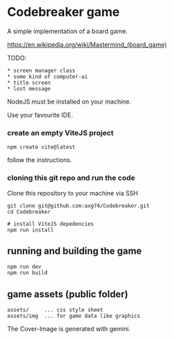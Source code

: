 # Codebreaker game

A simple implementation of a board game.

https://en.wikipedia.org/wiki/Mastermind_(board_game)

TODO:

    * screen manager class
    * some kind of computer-ai
    * title screen
    * lost message


NodeJS must be installed on your machine.

Use your favourite IDE.

### create an empty ViteJS project

    npm create vite@latest

follow the instructions.

### cloning this git repo and run the code

Clone this repository to your machine via SSH

    git clone git@github.com:axg74/Codebreaker.git
    cd Codebreaker

    # install ViteJS depedencies
    npm run install


## running and building the game

    npm run dev
    npm run build


## game assets (public folder)

    assets/     ... css style sheet
    assets/img  ... for game data like graphics

The Cover-Image is generated with gemini.
